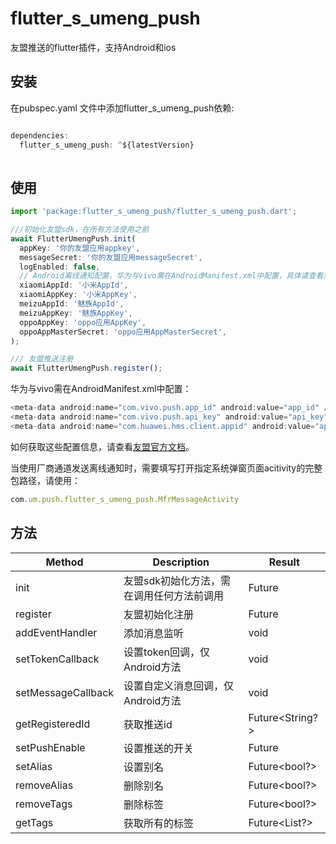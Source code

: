 # flutter_s_umeng_push

友盟推送的flutter插件，支持Android和ios

## 安装

在pubspec.yaml 文件中添加flutter_s_umeng_push依赖:

```javascript

dependencies:
  flutter_s_umeng_push: ^${latestVersion}
  
```

## 使用

```javascript
import 'package:flutter_s_umeng_push/flutter_s_umeng_push.dart';

///初始化友盟sdk，在所有方法使用之前
await FlutterUmengPush.init(
  appKey: '你的友盟应用appkey',
  messageSecret: '你的友盟应用messageSecret',
  logEnabled: false,
  // Android离线通知配置，华为与vivo需在AndroidManifest.xml中配置，具体请查看实例项目的AndroidManifest.xml文件
  xiaomiAppId: '小米AppId',
  xiaomiAppKey: '小米AppKey',
  meizuAppId: '魅族AppId',
  meizuAppKey: '魅族AppKey',
  oppoAppKey: 'oppo应用AppKey',
  oppoAppMasterSecret: 'oppo应用AppMasterSecret',
);

/// 友盟推送注册
await FlutterUmengPush.register();
```
华为与vivo需在AndroidManifest.xml中配置：
```javascript
<meta-data android:name="com.vivo.push.app_id" android:value="app_id" />
<meta-data android:name="com.vivo.push.api_key" android:value="api_key" />
<meta-data android:name="com.huawei.hms.client.appid" android:value="appid=xxx" />
```
如何获取这些配置信息，请查看[友盟官方文档](https://developer.umeng.com/docs/67966/detail/98589)。

当使用厂商通道发送离线通知时，需要填写打开指定系统弹窗页面acitivity的完整包路径，请使用：
```javascript
com.um.push.flutter_s_umeng_push.MfrMessageActivity
```


## 方法

|Method|Description  |Result|
|--|--|--|
| init | 友盟sdk初始化方法，需在调用任何方法前调用 |Future|
| register | 友盟初始化注册 |Future|
| addEventHandler | 添加消息监听 |void|
| setTokenCallback | 设置token回调，仅Android方法 |void|
| setMessageCallback | 设置自定义消息回调，仅Android方法 |void|
| getRegisteredId | 获取推送id |Future<String?>|
| setPushEnable | 设置推送的开关 |Future|
| setAlias | 设置别名 |Future<bool?>|
| removeAlias | 删除别名 |Future<bool?>|
| removeTags | 删除标签 |Future<bool?>|
| getTags | 获取所有的标签 |Future<List<dynamic>?>|
